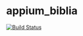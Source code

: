 # appium_biblia
[![Build Status](https://travis-ci.org/Tenoriio7/appium_biblia.svg?branch=master)](https://travis-ci.org/Tenoriio7/appium_biblia)